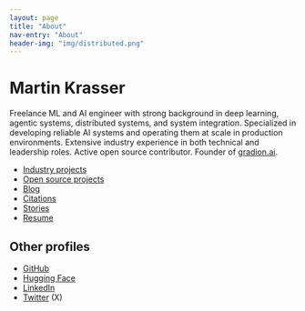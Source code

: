 ```yaml
---
layout: page
title: "About"
nav-entry: "About"
header-img: "img/distributed.png"
---
```


# Martin Krasser

Freelance ML and AI engineer with strong background in deep learning, agentic systems, distributed systems, and system integration. Specialized in developing reliable AI systems and operating them at scale in production environments. Extensive industry experience in both technical and leadership roles. Active open source contributor.
 Founder of [gradion.ai](https://gradion.ai).

- [Industry projects](/industry/)
- [Open source projects](/open-source/)
- [Blog](/)
- [Citations](/citations/)
- [Stories](/stories/)
- [Resume](/resume/)

<p></p>

## Other profiles

- [GitHub](https://github.com/krasserm)
- [Hugging Face](https://huggingface.co/krasserm)
- [LinkedIn](https://linkedin.com/in/krasserm)
- [Twitter](https://x.com/mrt1nz) (X)
